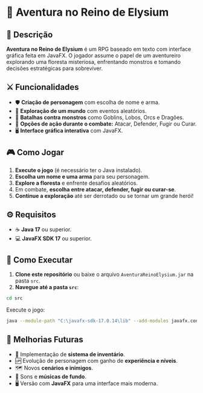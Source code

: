 # 🌟 Aventura no Reino de Elysium

## 📜 Descrição
**Aventura no Reino de Elysium** é um RPG baseado em texto com interface gráfica feita em JavaFX. O jogador assume o papel de um aventureiro explorando uma floresta misteriosa, enfrentando monstros e tomando decisões estratégicas para sobreviver.

## ⚔️ Funcionalidades
- 🛡️ **Criação de personagem** com escolha de nome e arma.
- 🌲 **Exploração de um mundo** com eventos aleatórios.
- 🐉 **Batalhas contra monstros** como Goblins, Lobos, Orcs e Dragões.
- 🎯 **Opções de ação durante o combate:** Atacar, Defender, Fugir ou Curar.
- 🖥️ **Interface gráfica interativa** com JavaFX.

## 🎮 Como Jogar
1. **Execute o jogo** (é necessário ter o Java instalado).
2. **Escolha um nome e uma arma** para seu personagem.
3. **Explore a floresta** e enfrente desafios aleatórios.
4. Em combate, **escolha entre atacar, defender, fugir ou curar-se**.
5. **Continue a exploração** até ser derrotado ou se tornar um grande herói!

## ⚙️ Requisitos
- ☕ **Java 17** ou superior.
- 💻 **JavaFX SDK 17** ou superior.

## 🚀 Como Executar
1. **Clone este repositório** ou baixe o arquivo `AventuraReinoElysium.jar` na pasta `src`.
2. **Navegue até a pasta `src`**:

```sh
cd src
```

Execute o jogo:

```sh
java --module-path "C:\javafx-sdk-17.0.14\lib" --add-modules javafx.controls -jar AventuraReinoElysium.jar
```


## 🌟 Melhorias Futuras
- 💼 Implementação de **sistema de inventário**.
- 🆙 Evolução de personagem com ganho de **experiência e níveis**.
- 🗺️ Novos **cenários e inimigos**.
- 🎵 Sons e **músicas de fundo**.
- 🖥️ Versão com **JavaFX** para uma interface mais moderna.

